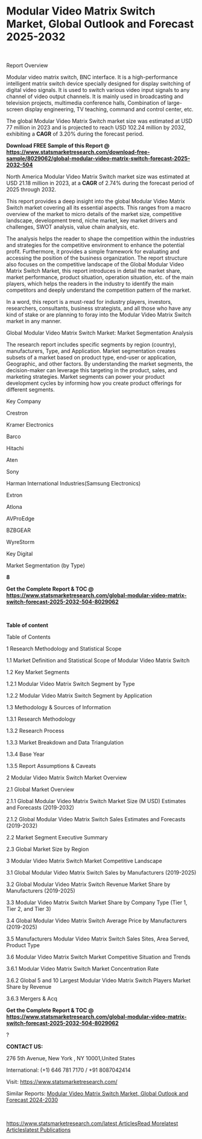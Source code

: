 <h1>Modular Video Matrix Switch Market, Global Outlook and Forecast 2025-2032</h1><br/><p>Report Overview</p>
 
 
 
 <p>Modular video matrix switch, BNC interface. It is a high-performance intelligent matrix switch device specially designed for display switching of digital video signals. It is used to switch various video input signals to any channel of video output channels. It is mainly used in broadcasting and television projects, multimedia conference halls, Combination of large-screen display engineering, TV teaching, command and control center, etc.</p>
 
 
 
 <p>The global Modular Video Matrix Switch market size was estimated at USD 77 million in 2023 and is projected to reach USD 102.24 million by 2032, exhibiting a <strong>CAGR</strong> of 3.20% during the forecast period.</p>
 
 
 
 <p><strong>Download FREE Sample of this Report @ <a href="https://www.statsmarketresearch.com/download-free-sample/8029062/global-modular-video-matrix-switch-forecast-2025-2032-504">https://www.statsmarketresearch.com/download-free-sample/8029062/global-modular-video-matrix-switch-forecast-2025-2032-504</a></strong></p>
 
 
 
 <p>North America Modular Video Matrix Switch market size was estimated at USD 21.18 million in 2023, at a <strong>CAGR</strong> of 2.74% during the forecast period of 2025 through 2032.</p>
 
 
 
 <p>This report provides a deep insight into the global Modular Video Matrix Switch market covering all its essential aspects. This ranges from a macro overview of the market to micro details of the market size, competitive landscape, development trend, niche market, key market drivers and challenges, SWOT analysis, value chain analysis, etc.</p>
 
 
 
 <p>The analysis helps the reader to shape the competition within the industries and strategies for the competitive environment to enhance the potential profit. Furthermore, it provides a simple framework for evaluating and accessing the position of the business organization. The report structure also focuses on the competitive landscape of the Global Modular Video Matrix Switch Market, this report introduces in detail the market share, market performance, product situation, operation situation, etc. of the main players, which helps the readers in the industry to identify the main competitors and deeply understand the competition pattern of the market.</p>
 
 
 
 <p>In a word, this report is a must-read for industry players, investors, researchers, consultants, business strategists, and all those who have any kind of stake or are planning to foray into the Modular Video Matrix Switch market in any manner.</p>
 
 
 
 <p>Global Modular Video Matrix Switch Market: Market Segmentation Analysis</p>
 
 
 
 <p>The research report includes specific segments by region (country), manufacturers, Type, and Application. Market segmentation creates subsets of a market based on product type, end-user or application, Geographic, and other factors. By understanding the market segments, the decision-maker can leverage this targeting in the product, sales, and marketing strategies. Market segments can power your product development cycles by informing how you create product offerings for different segments.</p>
 
 
 
 <p>Key Company</p>
 
 
 
 <p>Crestron</p>
 
 
 
 <p>Kramer Electronics</p>
 
 
 
 <p>Barco</p>
 
 
 
 <p>Hitachi</p>
 
 
 
 <p>Aten</p>
 
 
 
 <p>Sony</p>
 
 
 
 <p>Harman International Industries(Samsung Electronics)</p>
 
 
 
 <p>Extron</p>
 
 
 
 <p>Atlona</p>
 
 
 
 <p>AVProEdge</p>
 
 
 
 <p>BZBGEAR</p>
 
 
 
 <p>WyreStorm</p>
 
 
 
 <p>Key Digital</p>
 
 
 
 <p>Market Segmentation (by Type)</p>
 
 
 
 <p><strong>8</strong></p>
 
 
 
 <div><b>Get the Complete Report & TOC @ <a href="https://www.statsmarketresearch.com/global-modular-video-matrix-switch-forecast-2025-2032-504-8029062">https://www.statsmarketresearch.com/global-modular-video-matrix-switch-forecast-2025-2032-504-8029062</a></b></div>
 
 
 
 <p><br />
 
 <b>Table of content</b></p>
 
 
 
 <p>Table of Contents<br />
 
 1 Research Methodology and Statistical Scope<br />
 
 1.1 Market Definition and Statistical Scope of Modular Video Matrix Switch<br />
 
 1.2 Key Market Segments<br />
 
 1.2.1 Modular Video Matrix Switch Segment by Type<br />
 
 1.2.2 Modular Video Matrix Switch Segment by Application<br />
 
 1.3 Methodology & Sources of Information<br />
 
 1.3.1 Research Methodology<br />
 
 1.3.2 Research Process<br />
 
 1.3.3 Market Breakdown and Data Triangulation<br />
 
 1.3.4 Base Year<br />
 
 1.3.5 Report Assumptions & Caveats<br />
 
 2 Modular Video Matrix Switch Market Overview<br />
 
 2.1 Global Market Overview<br />
 
 2.1.1 Global Modular Video Matrix Switch Market Size (M USD) Estimates and Forecasts (2019-2032)<br />
 
 2.1.2 Global Modular Video Matrix Switch Sales Estimates and Forecasts (2019-2032)<br />
 
 2.2 Market Segment Executive Summary<br />
 
 2.3 Global Market Size by Region<br />
 
 3 Modular Video Matrix Switch Market Competitive Landscape<br />
 
 3.1 Global Modular Video Matrix Switch Sales by Manufacturers (2019-2025)<br />
 
 3.2 Global Modular Video Matrix Switch Revenue Market Share by Manufacturers (2019-2025)<br />
 
 3.3 Modular Video Matrix Switch Market Share by Company Type (Tier 1, Tier 2, and Tier 3)<br />
 
 3.4 Global Modular Video Matrix Switch Average Price by Manufacturers (2019-2025)<br />
 
 3.5 Manufacturers Modular Video Matrix Switch Sales Sites, Area Served, Product Type<br />
 
 3.6 Modular Video Matrix Switch Market Competitive Situation and Trends<br />
 
 3.6.1 Modular Video Matrix Switch Market Concentration Rate<br />
 
 3.6.2 Global 5 and 10 Largest Modular Video Matrix Switch Players Market Share by Revenue<br />
 
 3.6.3 Mergers & Acq</p>
 
 
 
 <div><b>Get the Complete Report & TOC @ <a href="https://www.statsmarketresearch.com/global-modular-video-matrix-switch-forecast-2025-2032-504-8029062">https://www.statsmarketresearch.com/global-modular-video-matrix-switch-forecast-2025-2032-504-8029062</a></b></div>
 
 
 
 <p>? </p>
 
 
 
 <p><b>CONTACT US:</b><br />
 
 276 5th Avenue, New York , NY 10001,United States<br />
 
 International: (+1) 646 781 7170 / +91 8087042414<br />
 
 Visit: <a href="https://www.statsmarketresearch.com/">https://www.statsmarketresearch.com/</a><br />
 
 Similar Reports: <a href="https://www.statsmarketresearch.com/global-modular-video-matrix-switch-forecast-2025-2032-504-8029062">Modular Video Matrix Switch Market, Global Outlook and Forecast 2024-2030</a><br />
 
 <br />
 
 <a href="https://gyeongbokgung.com">https://www.statsmarketresearch.com/</a><a href="https://hallyeomaritime.com">latest Articles</a><a href="https://jingwansa.com">Read More</a><a href="https://nguoiviet.jp/">latest Articles</a><a href="https://www.intelmarketresearch.com/">latest Publications</a></p>